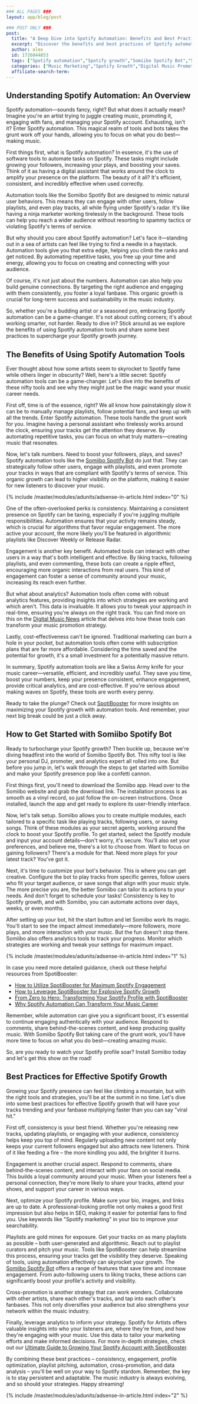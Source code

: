 ```yaml
---
### ALL PAGES ###
layout: app/blog/post

### POST ONLY ###
post:
  title: "A Deep Dive into Spotify Automation: Benefits and Best Practices"
  excerpt: "Discover the benefits and best practices of Spotify automation to grow your followers, plays, and saves using tools like the Somiibo Spotify Bot."
  author: alex
  id: 1726044853
  tags: ["Spotify automation","Spotify growth","Somiibo Spotify Bot","Spotify marketing"]
  categories: ["Music Marketing","Spotify Growth","Digital Music Promotion"]
  affiliate-search-term: 
---
```


## Understanding Spotify Automation: An Overview

Spotify automation—sounds fancy, right? But what does it actually mean? Imagine you're an artist trying to juggle creating music, promoting it, engaging with fans, and managing your Spotify account. Exhausting, isn't it? Enter Spotify automation. This magical realm of tools and bots takes the grunt work off your hands, allowing you to focus on what you do best—making music.

First things first, what is Spotify automation? In essence, it's the use of software tools to automate tasks on Spotify. These tasks might include growing your followers, increasing your plays, and boosting your saves. Think of it as having a digital assistant that works around the clock to amplify your presence on the platform. The beauty of it all? It's efficient, consistent, and incredibly effective when used correctly.

Automation tools like the Somiibo Spotify Bot are designed to mimic natural user behaviors. This means they can engage with other users, follow playlists, and even play tracks, all while flying under Spotify's radar. It's like having a ninja marketer working tirelessly in the background. These tools can help you reach a wider audience without resorting to spammy tactics or violating Spotify's terms of service.

But why should you care about Spotify automation? Let's face it—standing out in a sea of artists can feel like trying to find a needle in a haystack. Automation tools give you that extra edge, helping you climb the ranks and get noticed. By automating repetitive tasks, you free up your time and energy, allowing you to focus on creating and connecting with your audience.

Of course, it's not just about the numbers. Automation can also help you build genuine connections. By targeting the right audience and engaging with them consistently, you foster a loyal fanbase. This organic growth is crucial for long-term success and sustainability in the music industry.

So, whether you're a budding artist or a seasoned pro, embracing Spotify automation can be a game-changer. It's not about cutting corners; it's about working smarter, not harder. Ready to dive in? Stick around as we explore the benefits of using Spotify automation tools and share some best practices to supercharge your Spotify growth journey.

## The Benefits of Using Spotify Automation Tools

Ever thought about how some artists seem to skyrocket to Spotify fame while others linger in obscurity? Well, here's a little secret: Spotify automation tools can be a game-changer. Let's dive into the benefits of these nifty tools and see why they might just be the magic wand your music career needs.

First off, time is of the essence, right? We all know how painstakingly slow it can be to manually manage playlists, follow potential fans, and keep up with all the trends. Enter Spotify automation. These tools handle the grunt work for you. Imagine having a personal assistant who tirelessly works around the clock, ensuring your tracks get the attention they deserve. By automating repetitive tasks, you can focus on what truly matters—creating music that resonates.

Now, let's talk numbers. Need to boost your followers, plays, and saves? Spotify automation tools like the [Somiibo Spotify Bot](https://somiibo.com/platforms/spotify-bot) do just that. They can strategically follow other users, engage with playlists, and even promote your tracks in ways that are compliant with Spotify's terms of service. This organic growth can lead to higher visibility on the platform, making it easier for new listeners to discover your music.

{% include /master/modules/adunits/adsense-in-article.html index="0" %}

One of the often-overlooked perks is consistency. Maintaining a consistent presence on Spotify can be taxing, especially if you're juggling multiple responsibilities. Automation ensures that your activity remains steady, which is crucial for algorithms that favor regular engagement. The more active your account, the more likely you'll be featured in algorithmic playlists like Discover Weekly or Release Radar.

Engagement is another key benefit. Automated tools can interact with other users in a way that's both intelligent and effective. By liking tracks, following playlists, and even commenting, these bots can create a ripple effect, encouraging more organic interactions from real users. This kind of engagement can foster a sense of community around your music, increasing its reach even further.

But what about analytics? Automation tools often come with robust analytics features, providing insights into which strategies are working and which aren't. This data is invaluable. It allows you to tweak your approach in real-time, ensuring you're always on the right track. You can find more on this on the [Digital Music News](https://www.digitalmusicnews.com/2021/03/09/spotify-automation-tools/) article that delves into how these tools can transform your music promotion strategy.

Lastly, cost-effectiveness can't be ignored. Traditional marketing can burn a hole in your pocket, but automation tools often come with subscription plans that are far more affordable. Considering the time saved and the potential for growth, it's a small investment for a potentially massive return.

In summary, Spotify automation tools are like a Swiss Army knife for your music career—versatile, efficient, and incredibly useful. They save you time, boost your numbers, keep your presence consistent, enhance engagement, provide critical analytics, and are cost-effective. If you're serious about making waves on Spotify, these tools are worth every penny.

Ready to take the plunge? Check out [SpotiBooster](https://spotibooster.com) for more insights on maximizing your Spotify growth with automation tools. And remember, your next big break could be just a click away.

## How to Get Started with Somiibo Spotify Bot

Ready to turbocharge your Spotify growth? Then buckle up, because we're diving headfirst into the world of Somiibo Spotify Bot. This nifty tool is like your personal DJ, promoter, and analytics expert all rolled into one. But before you jump in, let's walk through the steps to get started with Somiibo and make your Spotify presence pop like a confetti cannon.

First things first, you'll need to download the Somiibo app. Head over to the Somiibo website and grab the download link. The installation process is as smooth as a vinyl record, so just follow the on-screen instructions. Once installed, launch the app and get ready to explore its user-friendly interface.

Now, let's talk setup. Somiibo allows you to create multiple modules, each tailored to a specific task like playing tracks, following users, or saving songs. Think of these modules as your secret agents, working around the clock to boost your Spotify profile. To get started, select the Spotify module and input your account details—don't worry, it's secure. You'll also set your preferences, and believe me, there's a lot to choose from. Want to focus on gaining followers? There's a module for that. Need more plays for your latest track? You've got it.

Next, it's time to customize your bot's behavior. This is where you can get creative. Configure the bot to play tracks from specific genres, follow users who fit your target audience, or save songs that align with your music style. The more precise you are, the better Somiibo can tailor its actions to your needs. And don't forget to schedule your tasks! Consistency is key to Spotify growth, and with Somiibo, you can automate actions over days, weeks, or even months.

After setting up your bot, hit the start button and let Somiibo work its magic. You'll start to see the impact almost immediately—more followers, more plays, and more interaction with your music. But the fun doesn't stop there. Somiibo also offers analytics tools to track your progress. Monitor which strategies are working and tweak your settings for maximum impact.

{% include /master/modules/adunits/adsense-in-article.html index="1" %}

In case you need more detailed guidance, check out these helpful resources from SpotiBooster:

- [How to Utilize SpotiBooster for Maximum Spotify Engagement](https://spotibooster.com/blog/how-to-utilize-spotibooster-for-maximum-spotify-engagement)
- [How to Leverage SpotiBooster for Explosive Spotify Growth](https://spotibooster.com/blog/how-to-leverage-spotibooster-for-explosive-spotify-growth)
- [From Zero to Hero: Transforming Your Spotify Profile with SpotiBooster](https://spotibooster.com/blog/from-zero-to-hero-transforming-your-spotify-profile-with-spotibooster)
- [Why Spotify Automation Can Transform Your Music Career](https://spotibooster.com/blog/why-spotify-automation-can-transform-your-music-career)

Remember, while automation can give you a significant boost, it's essential to continue engaging authentically with your audience. Respond to comments, share behind-the-scenes content, and keep producing quality music. With Somiibo Spotify Bot taking care of the grunt work, you'll have more time to focus on what you do best—creating amazing music.

So, are you ready to watch your Spotify profile soar? Install Somiibo today and let's get this show on the road!

## Best Practices for Effective Spotify Growth

Growing your Spotify presence can feel like climbing a mountain, but with the right tools and strategies, you'll be at the summit in no time. Let's dive into some best practices for effective Spotify growth that will have your tracks trending and your fanbase multiplying faster than you can say "viral hit."

First off, consistency is your best friend. Whether you're releasing new tracks, updating playlists, or engaging with your audience, consistency helps keep you top of mind. Regularly uploading new content not only keeps your current followers engaged but also attracts new listeners. Think of it like feeding a fire – the more kindling you add, the brighter it burns.

Engagement is another crucial aspect. Respond to comments, share behind-the-scenes content, and interact with your fans on social media. This builds a loyal community around your music. When your listeners feel a personal connection, they're more likely to share your tracks, attend your shows, and support your career in various ways.

Next, optimize your Spotify profile. Make sure your bio, images, and links are up to date. A professional-looking profile not only makes a good first impression but also helps in SEO, making it easier for potential fans to find you. Use keywords like "Spotify marketing" in your bio to improve your searchability.

Playlists are gold mines for exposure. Get your tracks on as many playlists as possible – both user-generated and algorithmic. Reach out to playlist curators and pitch your music. Tools like SpotiBooster can help streamline this process, ensuring your tracks get the visibility they deserve. Speaking of tools, using automation effectively can skyrocket your growth. The [Somiibo Spotify Bot](https://spotibooster.com/blog/unlock-your-spotify-potential-advanced-techniques-for-using-somiibo) offers a range of features that save time and increase engagement. From auto-following users to liking tracks, these actions can significantly boost your profile's activity and visibility.

Cross-promotion is another strategy that can work wonders. Collaborate with other artists, share each other's tracks, and tap into each other's fanbases. This not only diversifies your audience but also strengthens your network within the music industry.

Finally, leverage analytics to inform your strategy. Spotify for Artists offers valuable insights into who your listeners are, where they're from, and how they're engaging with your music. Use this data to tailor your marketing efforts and make informed decisions. For more in-depth strategies, check out our [Ultimate Guide to Growing Your Spotify Account with SpotiBooster](https://spotibooster.com/blog/the-ultimate-guide-to-growing-your-spotify-account-with-spotibooster).

By combining these best practices – consistency, engagement, profile optimization, playlist pitching, automation, cross-promotion, and data analysis – you'll be well on your way to Spotify stardom. Remember, the key is to stay persistent and adaptable. The music industry is always evolving, and so should your strategies. Happy streaming!


{% include /master/modules/adunits/adsense-in-article.html index="2" %}